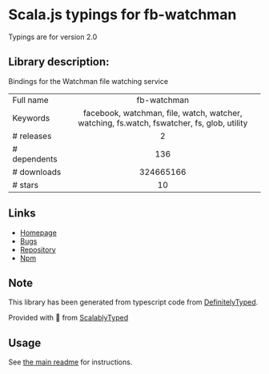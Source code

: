 
# Scala.js typings for fb-watchman

Typings are for version 2.0

## Library description:
Bindings for the Watchman file watching service

|                    |                 |
| ------------------ | :-------------: |
| Full name          | fb-watchman |
| Keywords           | facebook, watchman, file, watch, watcher, watching, fs.watch, fswatcher, fs, glob, utility |
| # releases         | 2 |
| # dependents       | 136 |
| # downloads        | 324665166 |
| # stars            | 10 |

## Links
- [Homepage](https://facebook.github.io/watchman/)
- [Bugs](https://github.com/facebook/watchman/issues)
- [Repository](https://github.com/facebook/watchman)
- [Npm](https://www.npmjs.com/package/fb-watchman)
    


## Note
This library has been generated from typescript code from [DefinitelyTyped](https://definitelytyped.org).

Provided with :purple_heart: from [ScalablyTyped](https://github.com/oyvindberg/ScalablyTyped)

## Usage
See [the main readme](../../readme.md) for instructions.


